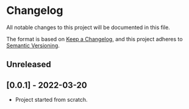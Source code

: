 # Changelog
All notable changes to this project will be documented in this file.

The format is based on [Keep a Changelog](https://keepachangelog.com/en/1.0.0/),
and this project adheres to [Semantic Versioning](https://semver.org/spec/v2.0.0.html).

<!--
===== Quick Template =================================

## [version] - date

### Added
### Changed
### Deprecated
### Removed
### Fixed
### Security

===== Template =======================================

## [v{version}] - date - format 'yyyy-mm-dd'

### Added      | for new features.
### Changed    | for changes in existing functionality.
### Deprecated | for soon-to-be removed features.
### Removed    | for now removed features.
### Fixed      | for any bug fixes.
### Security   | in case of vulnerabilities.

===== Example ========================================
Example

## [v0.1.0] - 2020-09-13

### Added
- `Button` implemented.
-->

## Unreleased

## [0.0.1] - 2022-03-20
- Project started from scratch.